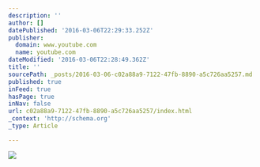 ```yaml
---
description: ''
author: []
datePublished: '2016-03-06T22:29:33.252Z'
publisher:
  domain: www.youtube.com
  name: youtube.com
dateModified: '2016-03-06T22:28:49.362Z'
title: ''
sourcePath: _posts/2016-03-06-c02a88a9-7122-47fb-8890-a5c726aa5257.md
published: true
inFeed: true
hasPage: true
inNav: false
url: c02a88a9-7122-47fb-8890-a5c726aa5257/index.html
_context: 'http://schema.org'
_type: Article

---
```

![](https://i.ytimg.com/vi_webp/yJ4uxwf88JM/mqdefault.webp)